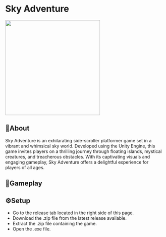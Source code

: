 # **Sky Adventure**
<img src="https://github.com/wahyuwerayana/Side-Scroller/assets/115724777/56f6ff65-2ae2-4eb0-9d27-f047be7e16c7" height="300px">

## 📄About
Sky Adventure is an exhilarating side-scroller platformer game set in a vibrant and whimsical sky world. Developed using the Unity Engine, this game invites players on a thrilling journey through floating islands, mystical creatures, and treacherous obstacles. With its captivating visuals and engaging gameplay, Sky Adventure offers a delightful experience for players of all ages.

## 🎯Gameplay


## ⚙️Setup
- Go to the release tab located in the right side of this page.
- Download the .zip file from the latest release available.
- Extract the .zip file containing the game.
- Open the .exe file.
